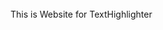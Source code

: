 <HTML>
<HEAD>
<Title>TextHighlighter</Title>
<Body>
<br/>This is Website for TextHighlighter
</Body>
</HEAD>
</HTML>
